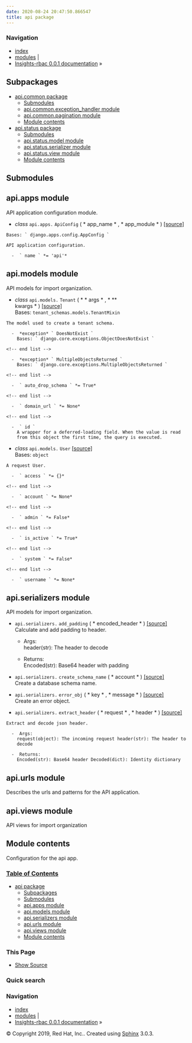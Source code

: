 ```yaml
---
date: 2020-08-24 20:47:50.866547
title: api package
---
```

### Navigation

  - [index](../../genindex/ "General Index")
  - [modules](../../py-modindex/ "Python Module Index") |
  - [Insights-rbac 0.0.1 documentation](../../index/) »


## Subpackages

  - [api.common package](../api.common/)
      - [Submodules](../api.common/#submodules)
      - [api.common.exception\_handler
        module](../api.common/#module-api.common.exception_handler)
      - [api.common.pagination
        module](../api.common/#module-api.common.pagination)
      - [Module contents](../api.common/#module-api.common)
  - [api.status package](../api.status/)
      - [Submodules](../api.status/#submodules)
      - [api.status.model
        module](../api.status/#module-api.status.model)
      - [api.status.serializer
        module](../api.status/#module-api.status.serializer)
      - [api.status.view module](../api.status/#module-api.status.view)
      - [Module contents](../api.status/#module-api.status)

## Submodules

## api.apps module

API application configuration module.

  -  *class* ` api.apps. ` ` ApiConfig `  (  * app\_name * , *
    app\_module *  )  [ \[source\] ](../../_modules/api/apps/#ApiConfig)
      
    Bases: ` django.apps.config.AppConfig `
    
    API application configuration.
    
      -  ` name ` *= 'api'* 

## api.models module

API models for import organization.

  -  *class* ` api.models. ` ` Tenant `  (  * \*   args * , * \*\*  
    kwargs *  )  [ \[source\] ](../../_modules/api/models/#Tenant)   
    Bases: ` tenant_schemas.models.TenantMixin `
    
    The model used to create a tenant schema.
    
      -  *exception* ` DoesNotExist `   
        Bases: ` django.core.exceptions.ObjectDoesNotExist `
    
    <!-- end list -->
    
      -  *exception* ` MultipleObjectsReturned `   
        Bases: ` django.core.exceptions.MultipleObjectsReturned `
    
    <!-- end list -->
    
      -  ` auto_drop_schema ` *= True* 
    
    <!-- end list -->
    
      -  ` domain_url ` *= None* 
    
    <!-- end list -->
    
      -  ` id `   
        A wrapper for a deferred-loading field. When the value is read
        from this object the first time, the query is executed.

<!-- end list -->

  -  *class* ` api.models. ` ` User ` [ \[source\]
    ](../../_modules/api/models/#User)   
    Bases: ` object `
    
    A request User.
    
      -  ` access ` *= {}* 
    
    <!-- end list -->
    
      -  ` account ` *= None* 
    
    <!-- end list -->
    
      -  ` admin ` *= False* 
    
    <!-- end list -->
    
      -  ` is_active ` *= True* 
    
    <!-- end list -->
    
      -  ` system ` *= False* 
    
    <!-- end list -->
    
      -  ` username ` *= None* 

## api.serializers module

API models for import organization.

  -  ` api.serializers. ` ` add_padding `  (  * encoded\_header *  )  [
    \[source\] ](../../_modules/api/serializers/#add_padding)   
    Calculate and add padding to header.
    
      -  Args:   
        header(str): The header to decode
    
      -  Returns:   
        Encoded(str): Base64 header with padding

<!-- end list -->

  -  ` api.serializers. ` ` create_schema_name `  (  * account *  )  [
    \[source\] ](../../_modules/api/serializers/#create_schema_name)   
    Create a database schema name.

<!-- end list -->

  -  ` api.serializers. ` ` error_obj `  (  * key * , * message *  )  [
    \[source\] ](../../_modules/api/serializers/#error_obj)   
    Create an error object.

<!-- end list -->

  -  ` api.serializers. ` ` extract_header `  (  * request * , * header
    *  )  [ \[source\] ](../../_modules/api/serializers/#extract_header)
      
    Extract and decode json header.
    
      -  Args:   
        request(object): The incoming request header(str): The header to
        decode
    
      -  Returns:   
        Encoded(str): Base64 header Decoded(dict): Identity dictionary

## api.urls module

Describes the urls and patterns for the API application.

## api.views module

API views for import organization

## Module contents

Configuration for the api app.

### [Table of Contents](../../index/)

  - [api package](#)
      - [Subpackages](#subpackages)
      - [Submodules](#submodules)
      - [api.apps module](#module-api.apps)
      - [api.models module](#module-api.models)
      - [api.serializers module](#module-api.serializers)
      - [api.urls module](#module-api.urls)
      - [api.views module](#module-api.views)
      - [Module contents](#module-api)

### This Page

  - [Show Source](../../_sources/rbac/api.rst.txt)

### Quick search

### Navigation

  - [index](../../genindex/ "General Index")
  - [modules](../../py-modindex/ "Python Module Index") |
  - [Insights-rbac 0.0.1 documentation](../../index/) »

© Copyright 2019, Red Hat, Inc.. Created using
[Sphinx](http://sphinx-doc.org/) 3.0.3.